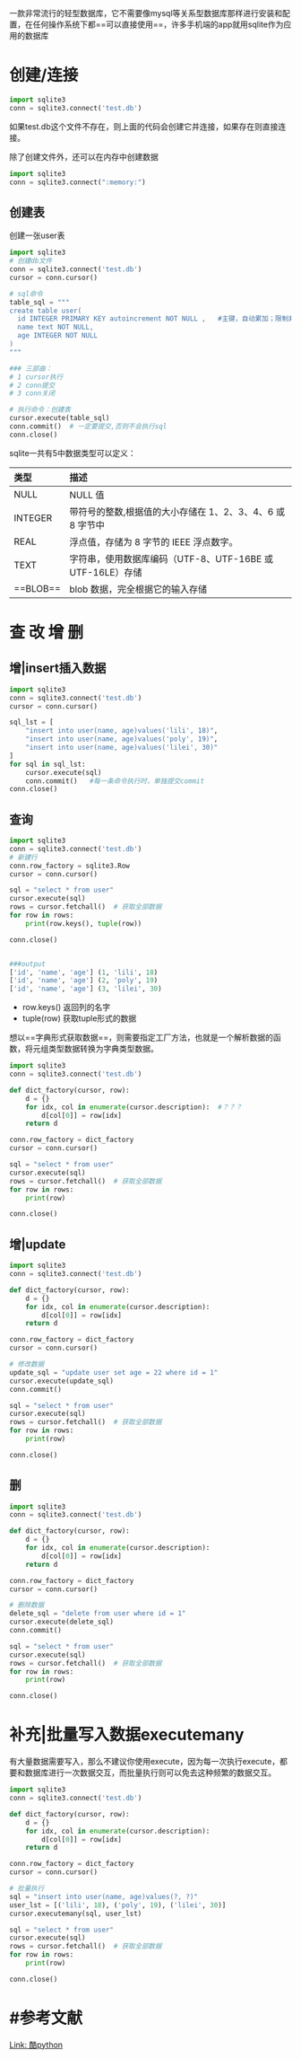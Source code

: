一款非常流行的轻型数据库，它不需要像mysql等关系型数据库那样进行安装和配置，在任何操作系统下都==可以直接使用==，许多手机端的app就用sqlite作为应用的数据库



# 创建/连接

```python
import sqlite3
conn = sqlite3.connect('test.db')
```

如果test.db这个文件不存在，则上面的代码会创建它并连接，如果存在则直接连接。

除了创建文件外，还可以在内存中创建数据

```python
import sqlite3
conn = sqlite3.connect(":memory:")
```



## 创建表

创建一张user表

```python
import sqlite3
# 创建db文件
conn = sqlite3.connect('test.db')	
cursor = conn.cursor()

# sql命令
table_sql = """
create table user(
  id INTEGER PRIMARY KEY autoincrement NOT NULL ,	#主键，自动累加；限制非0
  name text NOT NULL,
  age INTEGER NOT NULL
)
"""

### 三部曲：
# 1 cursor执行
# 2 conn提交
# 3 conn关闭

# 执行命令：创建表 
cursor.execute(table_sql)
conn.commit()  # 一定要提交,否则不会执行sql
conn.close()
```

sqlite一共有5中数据类型可以定义：

| 类型     | 描述                                                      |
| :------- | :-------------------------------------------------------- |
| NULL     | NULL 值                                                   |
| INTEGER  | 带符号的整数,根据值的大小存储在 1、2、3、4、6 或 8 字节中 |
| REAL     | 浮点值，存储为 8 字节的 IEEE 浮点数字。                   |
| TEXT     | 字符串，使用数据库编码（UTF-8、UTF-16BE 或 UTF-16LE）存储 |
| ==BLOB== | blob 数据，完全根据它的输入存储                           |



# 查 改 增 删

## 增|insert插入数据

```python
import sqlite3
conn = sqlite3.connect('test.db')
cursor = conn.cursor()

sql_lst = [
    "insert into user(name, age)values('lili', 18)",
    "insert into user(name, age)values('poly', 19)",
    "insert into user(name, age)values('lilei', 30)"
]
for sql in sql_lst:
    cursor.execute(sql)
    conn.commit()	#每一条命令执行时，单独提交commit
conn.close()
```



## 查询

```python
import sqlite3
conn = sqlite3.connect('test.db')
# 新建行
conn.row_factory = sqlite3.Row
cursor = conn.cursor()

sql = "select * from user"
cursor.execute(sql)
rows = cursor.fetchall()  # 获取全部数据
for row in rows:
    print(row.keys(), tuple(row))

conn.close()


###output
['id', 'name', 'age'] (1, 'lili', 18)
['id', 'name', 'age'] (2, 'poly', 19)
['id', 'name', 'age'] (3, 'lilei', 30)
```

- row.keys() 返回列的名字
- tuple(row) 获取tuple形式的数据

想以==字典形式获取数据==，则需要指定工厂方法，也就是一个解析数据的函数，将元组类型数据转换为字典类型数据。

```python
import sqlite3
conn = sqlite3.connect('test.db')

def dict_factory(cursor, row):
    d = {}
    for idx, col in enumerate(cursor.description):	#？？？
        d[col[0]] = row[idx]
    return d

conn.row_factory = dict_factory
cursor = conn.cursor()

sql = "select * from user"
cursor.execute(sql)
rows = cursor.fetchall()  # 获取全部数据
for row in rows:
    print(row)

conn.close()
```





## 增|update

```python
import sqlite3
conn = sqlite3.connect('test.db')

def dict_factory(cursor, row):
    d = {}
    for idx, col in enumerate(cursor.description):
        d[col[0]] = row[idx]
    return d

conn.row_factory = dict_factory
cursor = conn.cursor()

# 修改数据
update_sql = "update user set age = 22 where id = 1"
cursor.execute(update_sql)
conn.commit()

sql = "select * from user"
cursor.execute(sql)
rows = cursor.fetchall()  # 获取全部数据
for row in rows:
    print(row)

conn.close()
```







## 删

```python
import sqlite3
conn = sqlite3.connect('test.db')

def dict_factory(cursor, row):
    d = {}
    for idx, col in enumerate(cursor.description):
        d[col[0]] = row[idx]
    return d

conn.row_factory = dict_factory
cursor = conn.cursor()

# 删除数据
delete_sql = "delete from user where id = 1"
cursor.execute(delete_sql)
conn.commit()

sql = "select * from user"
cursor.execute(sql)
rows = cursor.fetchall()  # 获取全部数据
for row in rows:
    print(row)

conn.close()
```





# 补充|批量写入数据executemany

有大量数据需要写入，那么不建议你使用execute，因为每一次执行execute，都要和数据库进行一次数据交互，而批量执行则可以免去这种频繁的数据交互。

```python
import sqlite3
conn = sqlite3.connect('test.db')

def dict_factory(cursor, row):
    d = {}
    for idx, col in enumerate(cursor.description):
        d[col[0]] = row[idx]
    return d

conn.row_factory = dict_factory
cursor = conn.cursor()

# 批量执行
sql = "insert into user(name, age)values(?, ?)"
user_lst = [('lili', 18), ('poly', 19), ('lilei', 30)]
cursor.executemany(sql, user_lst)

sql = "select * from user"
cursor.execute(sql)
rows = cursor.fetchall()  # 获取全部数据
for row in rows:
    print(row)

conn.close()
```







# #参考文献

[Link: 酷python](http://www.coolpython.net/python_primary/data_storage/sqlite.html)